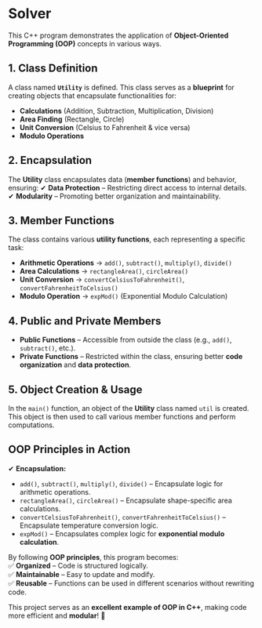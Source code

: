 # Solver

This C++ program demonstrates the application of **Object-Oriented Programming (OOP)** concepts in various ways.

## 1. Class Definition
A class named **`Utility`** is defined. This class serves as a **blueprint** for creating objects that encapsulate functionalities for:
- **Calculations** (Addition, Subtraction, Multiplication, Division)
- **Area Finding** (Rectangle, Circle)
- **Unit Conversion** (Celsius to Fahrenheit & vice versa)
- **Modulo Operations**

## 2. Encapsulation
The **Utility** class encapsulates data (**member functions**) and behavior, ensuring:
✔ **Data Protection** – Restricting direct access to internal details.  
✔ **Modularity** – Promoting better organization and maintainability.

## 3. Member Functions
The class contains various **utility functions**, each representing a specific task:
- **Arithmetic Operations** → `add()`, `subtract()`, `multiply()`, `divide()`
- **Area Calculations** → `rectangleArea()`, `circleArea()`
- **Unit Conversion** → `convertCelsiusToFahrenheit()`, `convertFahrenheitToCelsius()`
- **Modulo Operation** → `expMod()` (Exponential Modulo Calculation)

## 4. Public and Private Members
- **Public Functions** – Accessible from outside the class (e.g., `add()`, `subtract()`, etc.).  
- **Private Functions** – Restricted within the class, ensuring better **code organization** and **data protection**.

## 5. Object Creation & Usage
In the `main()` function, an object of the **Utility** class named `util` is created. This object is then used to call various member functions and perform computations.

## OOP Principles in Action
✔ **Encapsulation:**  
- `add()`, `subtract()`, `multiply()`, `divide()` – Encapsulate logic for arithmetic operations.  
- `rectangleArea()`, `circleArea()` – Encapsulate shape-specific area calculations.  
- `convertCelsiusToFahrenheit()`, `convertFahrenheitToCelsius()` – Encapsulate temperature conversion logic.  
- `expMod()` – Encapsulates complex logic for **exponential modulo calculation**.

By following **OOP principles**, this program becomes:  
✅ **Organized** – Code is structured logically.  
✅ **Maintainable** – Easy to update and modify.  
✅ **Reusable** – Functions can be used in different scenarios without rewriting code.

This project serves as an **excellent example of OOP in C++**, making code more efficient and **modular**! 🚀

